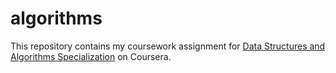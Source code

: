 # algorithms
This repository contains my coursework assignment for [Data Structures and Algorithms Specialization](https://www.coursera.org/specializations/data-structures-algorithms) on Coursera.
